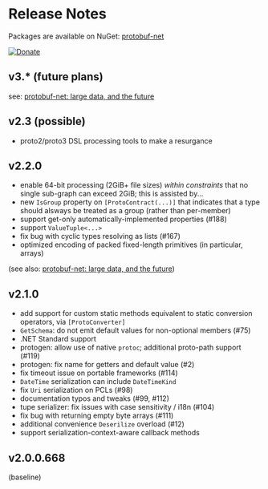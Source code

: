 # Release Notes

Packages are available on NuGet: [protobuf-net](https://www.nuget.org/packages/protobuf-net)

[![Donate](https://liberapay.com/assets/widgets/donate.svg)](https://liberapay.com/protobuf-net/donate)

## v3.* (future plans)

see: [protobuf-net: large data, and the future](http://blog.marcgravell.com/2017/05/protobuf-net-large-data-and-future.html)

## v2.3 (possible)

- proto2/proto3 DSL processing tools to make a resurgance 

## v2.2.0

- enable 64-bit processing (2GiB+ file sizes) *within constraints* that no single sub-graph can exceed 2GiB; this is assisted by...
- new `IsGroup` property on `[ProtoContract(...)]` that indicates that a type should alsways be treated as a group (rather than per-member)
- support get-only automatically-implemented properties (#188)
- support `ValueTuple<...>`
- fix bug with cyclic types resolving as lists (#167)
- optimized encoding of packed fixed-length primitives (in particular, arrays)

(see also: [protobuf-net: large data, and the future](http://blog.marcgravell.com/2017/05/protobuf-net-large-data-and-future.html))

## v2.1.0

- add support for custom static methods equivalent to static conversion operators, via `[ProtoConverter]`
- `GetSchema`: do not emit default values for non-optional members (#75)
- .NET Standard support
- protogen: allow use of native `protoc`; additional proto-path support (#119)
- protogen: fix name for getters and default value (#2)
- fix timeout issue on portable frameworks (#114)
- `DateTime` serialization can include `DateTimeKind`
- fix `Uri` serialization on PCLs (#98)
- documentation typos and tweaks (#99, #112)
- tupe serializer: fix issues with case sensitivity / i18n (#104)
- fix bug with returning empty byte arrays (#111)
- additional convenience `Deserilize` overload (#12)
- support serialization-context-aware callback methods

## v2.0.0.668

(baseline)